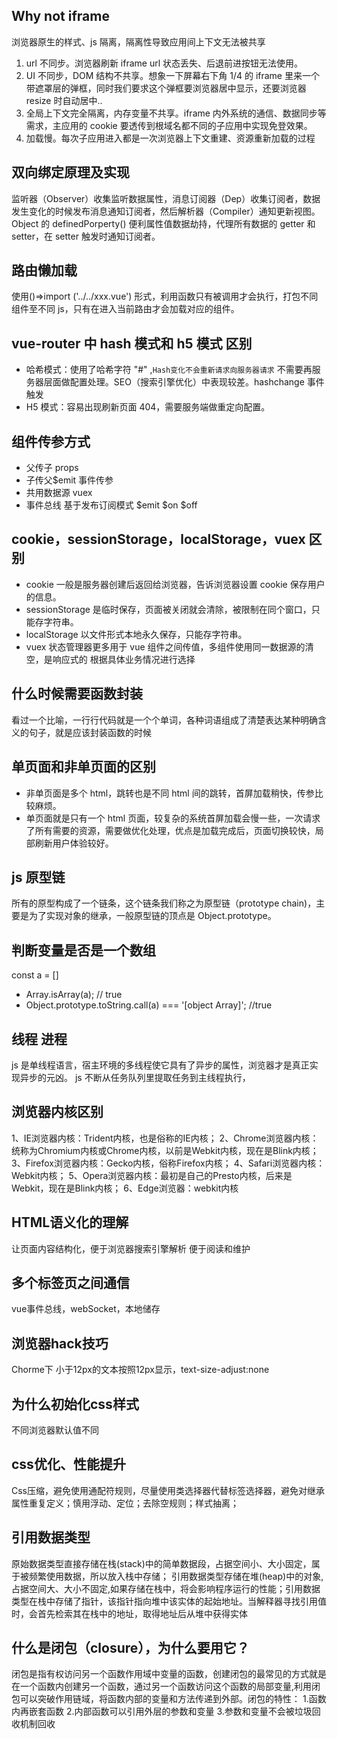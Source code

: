 ## Why not iframe

浏览器原生的样式、js 隔离，隔离性导致应用间上下文无法被共享

1. url 不同步。浏览器刷新 iframe url 状态丢失、后退前进按钮无法使用。
2. UI 不同步，DOM 结构不共享。想象一下屏幕右下角 1/4 的 iframe 里来一个带遮罩层的弹框，同时我们要求这个弹框要浏览器居中显示，还要浏览器 resize 时自动居中..
3. 全局上下文完全隔离，内存变量不共享。iframe 内外系统的通信、数据同步等需求，主应用的 cookie 要透传到根域名都不同的子应用中实现免登效果。
4. 加载慢。每次子应用进入都是一次浏览器上下文重建、资源重新加载的过程

## 双向绑定原理及实现

监听器（Observer）收集监听数据属性，消息订阅器（Dep）收集订阅者，数据发生变化的时候发布消息通知订阅者，然后解析器（Compiler）通知更新视图。 Object 的 definedPorperty() 便利属性值数据劫持，代理所有数据的 getter 和 setter，在 setter 触发时通知订阅者。

## 路由懒加载

使用()=>import ('../../xxx.vue') 形式，利用函数只有被调用才会执行，打包不同组件至不同 js，只有在进入当前路由才会加载对应的组件。

## vue-router 中 hash 模式和 h5 模式 区别

- 哈希模式：使用了哈希字符 "#" ,`Hash变化不会重新请求向服务器请求` 不需要再服务器层面做配置处理。SEO（搜索引擎优化）中表现较差。hashchange 事件触发
- H5 模式：容易出现刷新页面 404，需要服务端做重定向配置。

## 组件传参方式

- 父传子 props
- 子传父$emit 事件传参
- 共用数据源 vuex
- 事件总线 基于发布订阅模式 $emit $on $off

## cookie，sessionStorage，localStorage，vuex 区别

- cookie 一般是服务器创建后返回给浏览器，告诉浏览器设置 cookie 保存用户的信息。
- sessionStorage 是临时保存，页面被关闭就会清除，被限制在同个窗口，只能存字符串。
- localStorage 以文件形式本地永久保存，只能存字符串。
- vuex 状态管理器更多用于 vue 组件之间传值，多组件使用同一数据源的清空，是响应式的
  根据具体业务情况进行选择

## 什么时候需要函数封装

看过一个比喻，一行行代码就是一个个单词，各种词语组成了清楚表达某种明确含义的句子，就是应该封装函数的时候

## 单页面和非单页面的区别

- 非单页面是多个 html，跳转也是不同 html 间的跳转，首屏加载稍快，传参比较麻烦。
- 单页面就是只有一个 html 页面，较复杂的系统首屏加载会慢一些，一次请求了所有需要的资源，需要做优化处理，优点是加载完成后，页面切换较快，局部刷新用户体验较好。

## js 原型链

所有的原型构成了一个链条，这个链条我们称之为原型链（prototype chain)，主要是为了实现对象的继承，一般原型链的顶点是 Object.prototype。

## 判断变量是否是一个数组

const a = []

- Array.isArray(a); // true
- Object.prototype.toString.call(a) === '[object Array]'; //true

## 线程 进程

js 是单线程语言，宿主环境的多线程使它具有了异步的属性，浏览器才是真正实现异步的元凶。
js 不断从任务队列里提取任务到主线程执行，

## 浏览器内核区别
1、IE浏览器内核：Trident内核，也是俗称的IE内核；
2、Chrome浏览器内核：统称为Chromium内核或Chrome内核，以前是Webkit内核，现在是Blink内核；
3、Firefox浏览器内核：Gecko内核，俗称Firefox内核；
4、Safari浏览器内核：Webkit内核；
5、Opera浏览器内核：最初是自己的Presto内核，后来是Webkit，现在是Blink内核；
6、Edge浏览器：webkit内核

## HTML语义化的理解
让页面内容结构化，便于浏览器搜索引擎解析
便于阅读和维护

## 多个标签页之间通信
vue事件总线，webSocket，本地储存

## 浏览器hack技巧
Chorme下 小于12px的文本按照12px显示，text-size-adjust:none

## 为什么初始化css样式
不同浏览器默认值不同

## css优化、性能提升
Css压缩，避免使用通配符规则，尽量使用类选择器代替标签选择器，避免对继承属性重复定义；慎用浮动、定位；去除空规则；样式抽离；

## 引用数据类型
原始数据类型直接存储在栈(stack)中的简单数据段，占据空间小、大小固定，属于被频繁使用数据，所以放入栈中存储；
引用数据类型存储在堆(heap)中的对象,占据空间大、大小不固定,如果存储在栈中，将会影响程序运行的性能；引用数据类型在栈中存储了指针，该指针指向堆中该实体的起始地址。当解释器寻找引用值时，会首先检索其在栈中的地址，取得地址后从堆中获得实体

## 什么是闭包（closure），为什么要用它？
闭包是指有权访问另一个函数作用域中变量的函数，创建闭包的最常见的方式就是在一个函数内创建另一个函数，通过另一个函数访问这个函数的局部变量,利用闭包可以突破作用链域，将函数内部的变量和方法传递到外部。闭包的特性：
1.函数内再嵌套函数
2.内部函数可以引用外层的参数和变量
3.参数和变量不会被垃圾回收机制回收